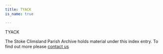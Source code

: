 ```yaml
---
title: TYACK
is_name: true

---
```


TYACK


The Stoke Climsland Parish Archive holds material under this index entry. To find out more please [contact us](/contact/)
